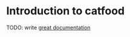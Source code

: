 # Introduction to catfood

TODO: write [great documentation](http://jacobian.org/writing/great-documentation/what-to-write/)
